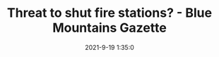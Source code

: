 ---
"title": "Threat to shut fire stations? - Blue Mountains Gazette"
"date": "2021-9-19 1:35:0"
"feed_name": "GOOGLENEWSINDUSTRIAL"
"feed_website": "https://news.google.com/search?q=industrial%2Bincident&hl=en-US&gl=US&ceid=US:en"
"feed_rss": "https://news.google.com/rss/search?q=industrial%2Bincident&hl=en-US&gl=US&ceid=US:en"
"link": "https://www.bluemountainsgazette.com.au/story/7427560/threat-to-shut-fire-stations/"
"file": "_posts/2021-1-1-f49b22bfc3949665e0ff2a6cca6eeeab58b98e98.md"
"accident": "1"
"drilling": "1"
"dead": "0"
"injured": "0"
---